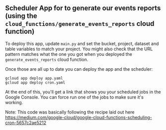 ## Scheduler App for to generate our events reports (using the `cloud_functions/generate_events_reports` cloud function)


To deploy this app, 
update `main.py` and set the bucket, project, dataset and table variables to match your project.
You might also check that the URL pattern matches what the one you got when you deployed the
`generate_events_reports` cloud function.

Once those are all up to date you can deploy the app and the scheduler:
```
gcloud app deploy app.yaml
gcloud app deploy cron.yaml 
```

At the end of this, you'll get a link that shows you your scheduled jobs in the Google Console.
You can force run one of the jobs to make sure it's working.


Note:  This code was basically following the recipe laid out here https://medium.com/google-cloud/google-cloud-functions-scheduling-cron-5657c2ae5212